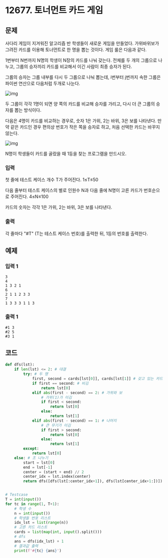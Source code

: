 # 12677. 토너먼트 카드 게임

## 문제

사다리 게임이 지겨워진 알고리즘 반 학생들이 새로운 게임을 만들었다. 가위바위보가 그려진 카드를 이용해 토너먼트로 한 명을 뽑는 것이다. 게임 룰은 다음과 같다.
 

1번부터 N번까지 N명의 학생이 N장의 카드를 나눠 갖는다. 전체를 두 개의 그룹으로 나누고, 그룹의 승자끼리 카드를 비교해서 이긴 사람이 최종 승자가 된다.

그룹의 승자는 그룹 내부를 다시 두 그룹으로 나눠 뽑는데, i번부터 j번까지 속한 그룹은 파이썬 연산으로 다음처럼 두개로 나눈다.

 

![img](https://swexpertacademy.com/main/common/fileDownload.do?downloadType=CKEditorImages&fileId=AXt2JSAKfCIDFARW)
 

두 그룹이 각각 1명이 되면 양 쪽의 카드를 비교해 승자를 가리고, 다시 더 큰 그룹의 승자를 뽑는 방식이다.

다음은 4명이 카드를 비교하는 경우로, 숫자 1은 가위, 2는 바위, 3은 보를 나타낸다. 만약 같은 카드인 경우 편의상 번호가 작은 쪽을 승자로 하고, 처음 선택한 카드는 바꾸지 않는다.

 
![img](https://swexpertacademy.com/main/common/fileDownload.do?downloadType=CKEditorImages&fileId=AXt2JWYKfCkDFARW)


N명이 학생들이 카드를 골랐을 때 1등을 찾는 프로그램을 만드시오.



### 입력

첫 줄에 테스트 케이스 개수 T가 주어진다. 1≤T≤50
 

다음 줄부터 테스트 케이스의 별로 인원수 N과 다음 줄에 N명이 고른 카드가 번호순으로 주어진다. 4≤N≤100

카드의 숫자는 각각 1은 가위, 2는 바위, 3은 보를 나타낸다.

### 출력

각 줄마다 "#T" (T는 테스트 케이스 번호)를 출력한 뒤, 1등의 번호를 출력한다.





## 예제

### 입력 1

```
3
4
1 3 2 1
6
2 1 1 2 3 3
7
1 3 3 3 1 1 3
```

### 출력 1

```
#1 3
#2 5
#3 1
```





## 코드

```python
def dfs(lst):
    if len(lst) <= 2: # 대결
        try: # 두 명
            first, second = cards[lst[0]], cards[lst[1]] # 갖고 있는 카드
            if first == second: # 비김
                return lst[0]
            elif abs(first - second) == 2: # 가위와 보
                # 가위(1)가 이김
                if first < second:
                    return lst[0]
                else:
                    return lst[1]
            elif abs(first - second) == 1: # 나머지
                # 큰 무기가 이김
                if first > second:
                    return lst[0]
                else:
                    return lst[1]
        except:
            return lst[0]
    else: # 조 나누기
        start = lst[0]
        end = lst[-1]
        center = (start + end) // 2
        center_idx = lst.index(center)
        return dfs([dfs(lst[:center_idx+1]), dfs(lst[center_idx+1:])])


# Testcase
T = int(input())
for tc in range(1, T+1):
    # 학생 수
    n = int(input())
    # 학생들 번호 리스트
    idx_lst = list(range(n))
    # 고른 카드 리스트
    cards = list(map(int, input().split()))
    # dfs
    ans = dfs(idx_lst) + 1
    # 결과값 출력
    print(f'#{tc} {ans}')
```
